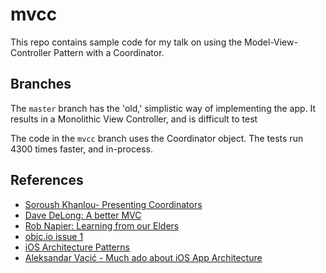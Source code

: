 # mvcc

This repo contains sample code for my talk on using the Model-View-Controller 
Pattern with a Coordinator.

## Branches

The `master` branch has the 'old,' simplistic way of implementing the app. It results
in a Monolithic View Controller, and is difficult to test

The code in the `mvcc` branch uses the Coordinator object. The tests run 4300 times
faster, and in-process.

## References

- [Soroush Khanlou- Presenting Coordinators](https://vimeo.com/144116310)
- [Dave DeLong: A better MVC](https://davedelong.com/blog/2017/11/06/a-better-mvc-part-1-the-problems/)
- [Rob Napier: Learning from our Elders](https://www.youtube.com/watch?v=c3Kg3c8vqsc)
- [objc.io issue 1](https://www.objc.io/issues/1-view-controllers/lighter-view-controllers/)
- [iOS Architecture Patterns](https://medium.com/ios-os-x-development/ios-architecture-patterns-ecba4c38de52)
- [Aleksandar Vacić - Much ado about iOS App Architecture](http://aplus.rs/2017/much-ado-about-ios-app-architecture/)

